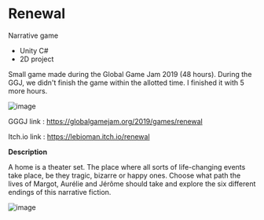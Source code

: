 # Renewal
Narrative game

- Unity C#
- 2D project

Small game made during the Global Game Jam 2019 (48 hours). During the GGJ, we didn't finish the game within the allotted time. I finished it with 5 more hours.

![image](https://user-images.githubusercontent.com/45881846/139502164-24b7fb4f-ab73-4370-bcc4-387206e72718.png)

GGGJ link : https://globalgamejam.org/2019/games/renewal

Itch.io link : https://lebioman.itch.io/renewal

**Description**

A home is a theater set. The place where all sorts of life-changing events take place, be they tragic, bizarre or happy ones. Choose what path the lives of Margot, Aurélie and Jérôme should take and explore the six different endings of this narrative fiction.

![image](https://user-images.githubusercontent.com/45881846/139502151-fe41f098-491b-4641-abf6-26e629a59617.png)
